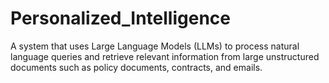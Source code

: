 # Personalized_Intelligence
A system that uses Large Language Models (LLMs) to process natural language queries and retrieve relevant information from large unstructured documents such as policy documents, contracts, and emails.
